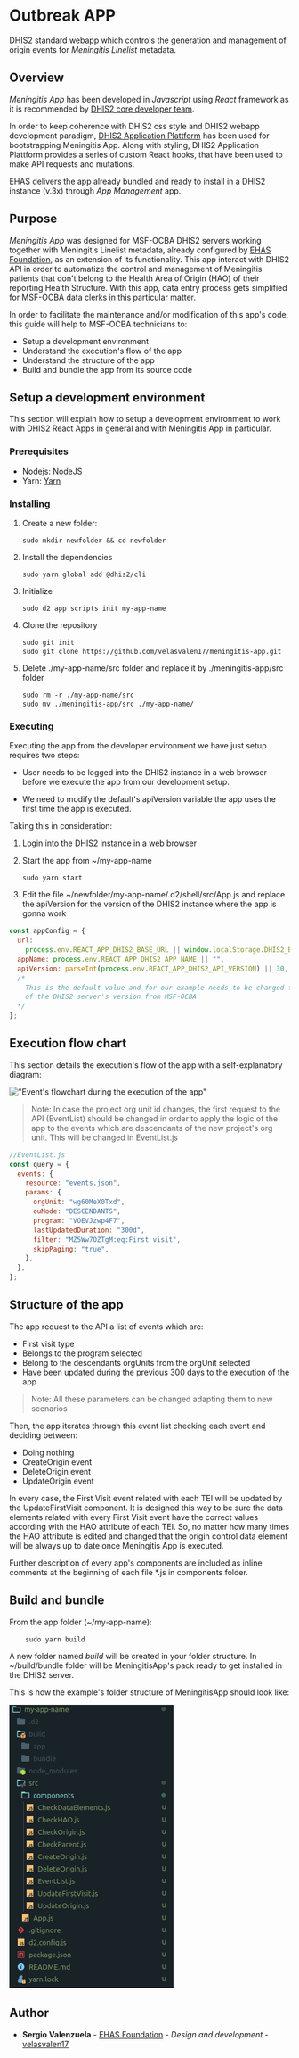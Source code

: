 # Outbreak APP

DHIS2 standard webapp which controls the generation and management of origin events for _Meningitis Linelist_ metadata.

## Overview

_Meningitis App_ has been developed in _Javascript_ using _React_ framework as it is recommended by [DHIS2 core developer team](https://dhis2designlab.github.io/).

In order to keep coherence with DHIS2 css style and DHIS2 webapp development paradigm, [DHIS2 Application Plattform](https://platform.dhis2.nu/) has been used for bootstrapping Meningitis App. Along with styling, DHIS2 Application Plattform provides a series of custom React hooks, that have been used to make API requests and mutations.

EHAS delivers the app already bundled and ready to install in a DHIS2 instance (v.3x) through _App Management_ app.

## Purpose

_Meningitis App_ was designed for MSF-OCBA DHIS2 servers working together with Meningitis Linelist metadata, already configured by [EHAS Foundation](http://www.ehas.org/), as an extension of its functionality. This app interact with DHIS2 API in order to automatize the control and management of Meningitis patients that don't belong to the Health Area of Origin (HAO) of their reporting Health Structure. With this app, data entry process gets simplified for MSF-OCBA data clerks in this particular matter.

In order to facilitate the maintenance and/or modification of this app's code, this guide will help to MSF-OCBA technicians to:

- Setup a development environment
- Understand the execution's flow of the app
- Understand the structure of the app
- Build and bundle the app from its source code

## Setup a development environment

This section will explain how to setup a development environment to work with DHIS2 React Apps in general and with Meningitis App in particular.

### Prerequisites

- Nodejs: [NodeJS](https://nodejs.org/en/)
- Yarn: [Yarn](https://yarnpkg.com/getting-started/install)

### Installing

1.  Create a new folder:

        sudo mkdir newfolder && cd newfolder

2.  Install the dependencies

        sudo yarn global add @dhis2/cli

3.  Initialize

        sudo d2 app scripts init my-app-name

4.  Clone the repository

        sudo git init
        sudo git clone https://github.com/velasvalen17/meningitis-app.git

5.  Delete ./my-app-name/src folder and replace it by ./meningitis-app/src folder

        sudo rm -r ./my-app-name/src
        sudo mv ./meningitis-app/src ./my-app-name/

### Executing

Executing the app from the developer environment we have just setup requires two steps:

- User needs to be logged into the DHIS2 instance in a web browser before we execute the app from our development setup.

- We need to modify the default's apiVersion variable the app uses the first time the app is executed.

Taking this in consideration:

1.  Login into the DHIS2 instance in a web browser
2.  Start the app from ~/my-app-name

        sudo yarn start

3.  Edit the file ~/newfolder/my-app-name/.d2/shell/src/App.js and replace the apiVersion for the version of the DHIS2 instance where the app is gonna work

```javascript
const appConfig = {
  url:
    process.env.REACT_APP_DHIS2_BASE_URL || window.localStorage.DHIS2_BASE_URL,
  appName: process.env.REACT_APP_DHIS2_APP_NAME || "",
  apiVersion: parseInt(process.env.REACT_APP_DHIS2_API_VERSION) || 30,
  /*
    This is the default value and for our example needs to be changed from 32 to 30 because 
    of the DHIS2 server's version from MSF-OCBA
  */
};
```

## Execution flow chart

This section details the execution's flow of the app with a self-explanatory diagram:

!["Event's flowchart during the execution of the app"](./images/flowchart.png)

> Note: In case the project org unit id changes, the first request to the API (EventList) should be changed in order to apply the logic of the app to the events which are descendants of the new project's org unit. This will be changed in EventList.js

```javascript
//EventList.js
const query = {
  events: {
    resource: "events.json",
    params: {
      orgUnit: "wg60MeX0Txd",
      ouMode: "DESCENDANTS",
      program: "VOEVJzwp4F7",
      lastUpdatedDuration: "300d",
      filter: "MZ5Ww7OZTgM:eq:First visit",
      skipPaging: "true",
    },
  },
};
```

## Structure of the app

The app request to the API a list of events which are:

- First visit type
- Belongs to the program selected
- Belong to the descendants orgUnits from the orgUnit selected
- Have been updated during the previous 300 days to the execution of the app

> Note: All these parameters can be changed adapting them to new scenarios

Then, the app iterates through this event list checking each event and deciding between:

- Doing nothing
- CreateOrigin event
- DeleteOrigin event
- UpdateOrigin event

In every case, the First Visit event related with each TEI will be updated by the UpdateFirstVisit component. It is designed this way to be sure the data elements related with every First Visit event have the correct values according with the HAO attribute of each TEI. So, no matter how many times the HAO attribute is edited and changed that the origin control data element will be always up to date once Meningitis App is executed.

Further description of every app's components are included as inline comments at the beginning of each file \*.js in components folder.

## Build and bundle

From the app folder (~/my-app-name):

        sudo yarn build

A new folder named _build_ will be created in your folder structure. In ~/build/bundle folder will be MeningitisApp's pack ready to get installed in the DHIS2 server.

This is how the example's folder structure of MeningitisApp should look like:

!["Event's flowchart during the execution of the app"](./images/meningitisAppStructure.png)

## Author

- **Sergio Valenzuela** - [EHAS Foundation](https://github.com/ehasalud) - _Design and development_ - [velasvalen17](https://github.com/velasvalen17)
